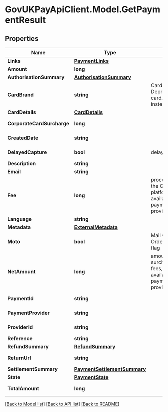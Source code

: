 # GovUKPayApiClient.Model.GetPaymentResult

## Properties

Name | Type | Description | Notes
------------ | ------------- | ------------- | -------------
**Links** | [**PaymentLinks**](PaymentLinks.md) |  | [optional] 
**Amount** | **long** |  | [optional] 
**AuthorisationSummary** | [**AuthorisationSummary**](AuthorisationSummary.md) |  | [optional] 
**CardBrand** | **string** | Card Brand. Deprecated, please use card_details.card_brand instead | [optional] [readonly] 
**CardDetails** | [**CardDetails**](CardDetails.md) |  | [optional] 
**CorporateCardSurcharge** | **long** |  | [optional] [readonly] 
**CreatedDate** | **string** |  | [optional] [readonly] 
**DelayedCapture** | **bool** | delayed capture flag | [optional] [readonly] 
**Description** | **string** |  | [optional] 
**Email** | **string** |  | [optional] 
**Fee** | **long** | processing fee taken by the GOV.UK Pay platform, in pence. Only available depending on payment service provider | [optional] [readonly] 
**Language** | **string** |  | [optional] 
**Metadata** | [**ExternalMetadata**](ExternalMetadata.md) |  | [optional] 
**Moto** | **bool** | Mail Order / Telephone Order (MOTO) payment flag | [optional] 
**NetAmount** | **long** | amount including all surcharges and less all fees, in pence. Only available depending on payment service provider | [optional] [readonly] 
**PaymentId** | **string** |  | [optional] [readonly] 
**PaymentProvider** | **string** |  | [optional] [readonly] 
**ProviderId** | **string** |  | [optional] [readonly] 
**Reference** | **string** |  | [optional] 
**RefundSummary** | [**RefundSummary**](RefundSummary.md) |  | [optional] 
**ReturnUrl** | **string** |  | [optional] [readonly] 
**SettlementSummary** | [**PaymentSettlementSummary**](PaymentSettlementSummary.md) |  | [optional] 
**State** | [**PaymentState**](PaymentState.md) |  | [optional] 
**TotalAmount** | **long** |  | [optional] [readonly] 

[[Back to Model list]](../README.md#documentation-for-models) [[Back to API list]](../README.md#documentation-for-api-endpoints) [[Back to README]](../README.md)

